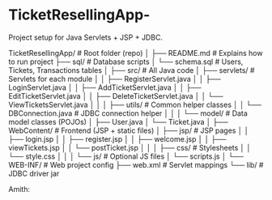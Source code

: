 # TicketResellingApp-

Project setup for Java Servlets + JSP + JDBC.


TicketResellingApp/                 # Root folder (repo)
│
├── README.md                       # Explains how to run project
├── sql/                            # Database scripts
│   └── schema.sql                  # Users, Tickets, Transactions tables
│
├── src/                            # All Java code
│   ├── servlets/                   # Servlets for each module
│   │   ├── RegisterServlet.java
│   │   ├── LoginServlet.java
│   │   ├── AddTicketServlet.java
│   │   ├── EditTicketServlet.java
│   │   ├── DeleteTicketServlet.java
│   │   └── ViewTicketsServlet.java
│   │
│   ├── utils/                      # Common helper classes
│   │   └── DBConnection.java       # JDBC connection helper
│   │
│   └── model/                      # Data model classes (POJOs)
│       ├── User.java
│       └── Ticket.java
│
├── WebContent/                     # Frontend (JSP + static files)
│   ├── jsp/                        # JSP pages
│   │   ├── login.jsp
│   │   ├── register.jsp
│   │   ├── welcome.jsp
│   │   ├── viewTickets.jsp
│   │   └── postTicket.jsp
│   │
│   ├── css/                        # Stylesheets
│   │   └── style.css
│   │
│   └── js/                         # Optional JS files
│       └── scripts.js
│
└── WEB-INF/                        # Web project config
    ├── web.xml                     # Servlet mappings
    └── lib/                        # JDBC driver jar



Amith: 
